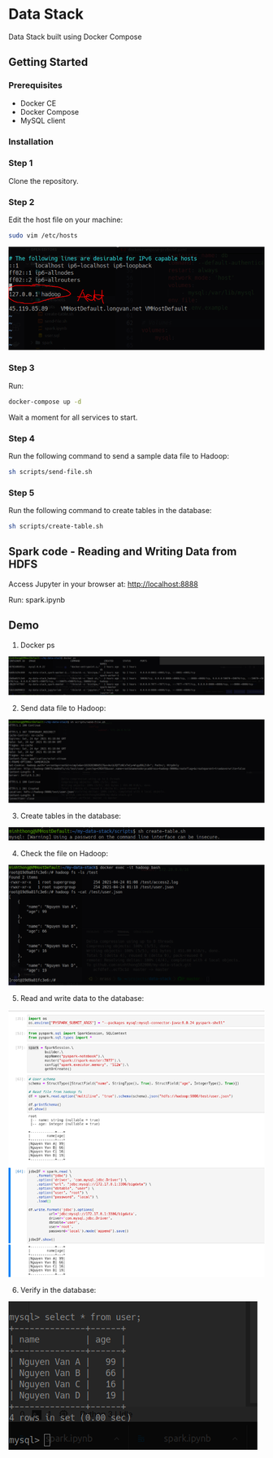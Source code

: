 # Data Stack

Data Stack built using Docker Compose

## Getting Started

### Prerequisites

- Docker CE
- Docker Compose
- MySQL client

### Installation

### Step 1

Clone the repository.

### Step 2

Edit the host file on your machine:

```bash
sudo vim /etc/hosts
```

![docker ps](./screenshots/addhost.png)

### Step 3

Run:

```bash
docker-compose up -d
```

Wait a moment for all services to start.

### Step 4

Run the following command to send a sample data file to Hadoop:

```bash
sh scripts/send-file.sh
```

### Step 5

Run the following command to create tables in the database:

```bash
sh scripts/create-table.sh
```

## Spark code - Reading and Writing Data from HDFS

Access Jupyter in your browser at: [http://localhost:8888](http://localhost:8888)

Run: spark.ipynb

## Demo

1. Docker ps

![docker ps](./screenshots/docker.png)

2. Send data file to Hadoop:

![hadoop](./screenshots/sendfile.png)

3. Create tables in the database:

![hadoop](./screenshots/createtable.png)

4. Check the file on Hadoop:

![hadoop](./screenshots/hadoopfs.png)

5. Read and write data to the database:

![hadoop](./screenshots/importdataframe.png)

6. Verify in the database:

![hadoop](./screenshots/data.png)
